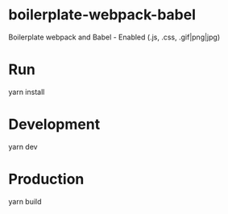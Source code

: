 # boilerplate-webpack-babel
Boilerplate webpack and Babel - Enabled (.js, .css, .gif|png|jpg)

# Run
yarn install

# Development
yarn dev

# Production
yarn build
